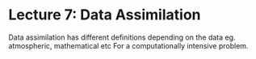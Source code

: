 # Lecture 7: Data Assimilation

Data assimilation has different definitions depending on the data eg. atmospheric, mathematical etc
For a computationally intensive problem.





